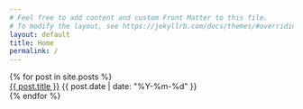 ```yaml
---
# Feel free to add content and custom Front Matter to this file.
# To modify the layout, see https://jekyllrb.com/docs/themes/#overriding-theme-defaults
layout: default
title: Home
permalink: /
---
```


<div class="post-grid">
  {% for post in site.posts %}
  <div class="post-list-element">
    <a href="{{ post.url }}" class="post-preview">{{ post.title }}</a>
    <date>{{ post.date | date: "%Y-%m-%d" }}</date>
  </div>
  {% endfor %}
</div>
